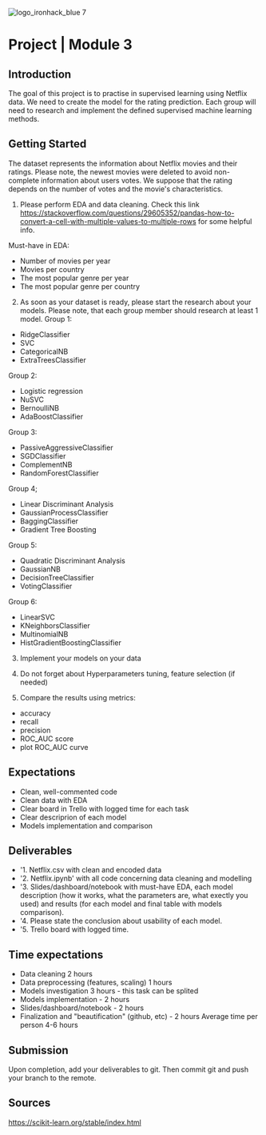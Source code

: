 
![logo_ironhack_blue 7](https://user-images.githubusercontent.com/23629340/40541063-a07a0a8a-601a-11e8-91b5-2f13e4e6b441.png)

# Project | Module 3


## Introduction

The goal of this project is to practise in supervised learning using Netflix data. We need to create the model for the rating prediction. 
Each group will need to research and implement the defined supervised machine learning methods.

## Getting Started

The dataset represents the information about Netflix movies and their ratings. Please note, the newest movies were deleted to avoid non-complete information about users votes.
We suppose that the rating depends on the number of votes and the movie's characteristics.

1. Please perform EDA and data cleaning.
Check this link https://stackoverflow.com/questions/29605352/pandas-how-to-convert-a-cell-with-multiple-values-to-multiple-rows for some helpful info.

Must-have in EDA:
- Number of movies per year
- Movies per country
- The most popular genre per year
- The most popular genre per country

2. As soon as your dataset is ready, please start the research about your models. Please note, that each group member should research at least 1 model.
Group 1:
- RidgeClassifier
- SVC
- CategoricalNB
- ExtraTreesClassifier


Group 2:
- Logistic regression
- NuSVC
- BernoulliNB 
- AdaBoostClassifier

Group 3:
- PassiveAggressiveClassifier
- SGDClassifier
- ComplementNB
- RandomForestClassifier

Group 4;
- Linear Discriminant Analysis
- GaussianProcessClassifier
- BaggingClassifier
- Gradient Tree Boosting


Group 5:
- Quadratic Discriminant Analysis
- GaussianNB
- DecisionTreeClassifier
- VotingClassifier

Group 6:
- LinearSVC
- KNeighborsClassifier
- MultinomialNB
- HistGradientBoostingClassifier 

3. Implement your models on your data

4. Do not forget about Hyperparameters tuning, feature selection (if needed)

5. Compare the results using metrics:
- accuracy
- recall
- precision
- ROC_AUC score
- plot ROC_AUC curve




## Expectations

- Clean, well-commented code
- Clean data with EDA
- Clear board in Trello with logged time for each task
- Clear descriprion of each model
- Models implementation and comparison


## Deliverables

- '1. Netflix.csv with clean and encoded data
- '2. Netflix.ipynb' with all code concerning data cleaning and modelling
- '3. Slides/dashboard/notebook with must-have EDA, each model description (how it works, what the parameters are, what exectly you used) and results (for each model and final table with models comparison).
- '4. Please state the conclusion about usability of each model.
- '5. Trello board with logged time.

## Time expectations
- Data cleaning 2 hours 
- Data preprocessing (features, scaling) 1 hours
- Models investigation 3 hours - this task can be splited
- Models implementation - 2 hours
- Slides/dashboard/notebook - 2 hours
- Finalization and "beautification" (github, etc)  - 2 hours
Average time per person 4-6 hours


## Submission

Upon completion, add your deliverables to git. Then commit git and push your branch to the remote.

## Sources
https://scikit-learn.org/stable/index.html

